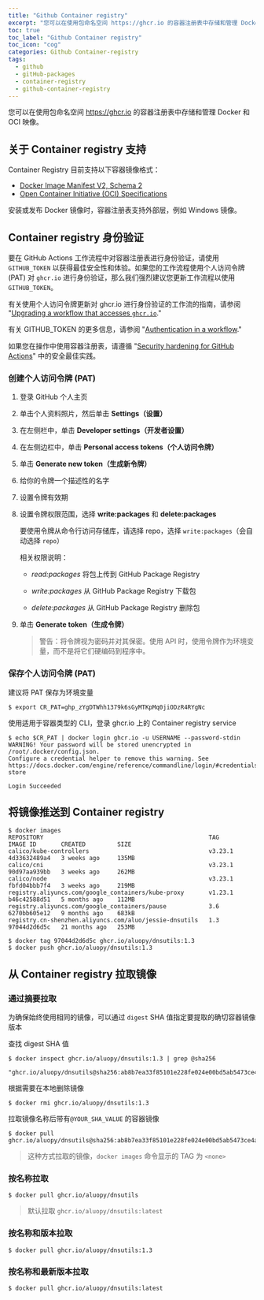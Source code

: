 ```yaml
---
title: "Github Container registry"
excerpt: "您可以在使用包命名空间 https://ghcr.io 的容器注册表中存储和管理 Docker 和 OCI 映像。"
toc: true
toc_label: "Github Container registry"
toc_icon: "cog"
categories: Github Container-registry
tags:
  - github
  - gitHub-packages
  - container-registry
  - github-container-registry
---
```


您可以在使用包命名空间 https://ghcr.io 的容器注册表中存储和管理 Docker 和 OCI 映像。

## 关于 Container registry 支持

Container Registry 目前支持以下容器镜像格式：

- [Docker Image Manifest V2, Schema 2](https://docs.docker.com/registry/spec/manifest-v2-2/)
- [Open Container Initiative (OCI) Specifications](https://github.com/opencontainers/image-spec)

安装或发布 Docker 镜像时，容器注册表支持外部层，例如 Windows 镜像。

## Container registry 身份验证

要在 GitHub Actions 工作流程中对容器注册表进行身份验证，请使用 `GITHUB_TOKEN` 以获得最佳安全性和体验。如果您的工作流程使用个人访问令牌 (PAT) 对 `ghcr.io` 进行身份验证，那么我们强烈建议您更新工作流程以使用 `GITHUB_TOKEN`。

有关使用个人访问令牌更新对 ghcr.io 进行身份验证的工作流的指南，请参阅 "[Upgrading a workflow that accesses `ghcr.io`](https://docs.github.com/cn/packages/managing-github-packages-using-github-actions-workflows/publishing-and-installing-a-package-with-github-actions#upgrading-a-workflow-that-accesses-ghcrio)."

有关 GITHUB_TOKEN 的更多信息，请参阅 "[Authentication in a workflow](https://docs.github.com/cn/actions/reference/authentication-in-a-workflow#using-the-github_token-in-a-workflow)."

如果您在操作中使用容器注册表，请遵循 "[Security hardening for GitHub Actions](https://docs.github.com/cn/actions/getting-started-with-github-actions/security-hardening-for-github-actions#considering-cross-repository-access)" 中的安全最佳实践。

### 创建个人访问令牌 (PAT)

1. 登录 GitHub 个人主页
2. 单击个人资料照片，然后单击 **Settings（设置）**
3. 在左侧栏中，单击 **Developer settings（开发者设置）**
4. 在左侧边栏中，单击 **Personal access tokens（个人访问令牌）**
5. 单击 **Generate new token（生成新令牌）**
6. 给你的令牌一个描述性的名字

7. 设置令牌有效期

8. 设置令牌权限范围，选择 **write:packages** 和 **delete:packages**

   要使用令牌从命令行访问存储库，请选择 repo，选择 `write:packages`（会自动选择 `repo`）

   相关权限说明：

   - *read:packages* 将包上传到 GitHub Package Registry

   - *write:packages* 从 GitHub Package Registry 下载包
   - *delete:packages* 从 GitHub Package Registry 删除包

9. 单击 **Generate token（生成令牌）**

   > 警告：将令牌视为密码并对其保密。使用 API 时，使用令牌作为环境变量，而不是将它们硬编码到程序中。

### 保存个人访问令牌 (PAT)

建议将 PAT 保存为环境变量

```shell
$ export CR_PAT=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
```

使用适用于容器类型的 CLI，登录 ghcr.io 上的 Container registry service

```shell
$ echo $CR_PAT | docker login ghcr.io -u USERNAME --password-stdin
WARNING! Your password will be stored unencrypted in /root/.docker/config.json.
Configure a credential helper to remove this warning. See
https://docs.docker.com/engine/reference/commandline/login/#credentials-store

Login Succeeded
```

## 将镜像推送到 Container registry

```shell
$ docker images
REPOSITORY                                               TAG       IMAGE ID       CREATED         SIZE
calico/kube-controllers                                  v3.23.1   4d33632489a4   3 weeks ago     135MB
calico/cni                                               v3.23.1   90d97aa939bb   3 weeks ago     262MB
calico/node                                              v3.23.1   fbfd04bbb7f4   3 weeks ago     219MB
registry.aliyuncs.com/google_containers/kube-proxy       v1.23.1   b46c42588d51   5 months ago    112MB
registry.aliyuncs.com/google_containers/pause            3.6       6270bb605e12   9 months ago    683kB
registry.cn-shenzhen.aliyuncs.com/aluo/jessie-dnsutils   1.3       97044d2d6d5c   21 months ago   253MB

$ docker tag 97044d2d6d5c ghcr.io/aluopy/dnsutils:1.3
$ docker push ghcr.io/aluopy/dnsutils:1.3
```

## 从 Container registry 拉取镜像

### 通过摘要拉取

为确保始终使用相同的镜像，可以通过 `digest` SHA 值指定要提取的确切容器镜像版本

查找 digest SHA 值

```shell
$ docker inspect ghcr.io/aluopy/dnsutils:1.3 | grep @sha256
            "ghcr.io/aluopy/dnsutils@sha256:ab8b7ea33f85101e228fe024e00bd5ab5473ce4a5c1a0a4f635e0f8efeaa27ba",
```

根据需要在本地删除镜像

```shell
$ docker rmi ghcr.io/aluopy/dnsutils:1.3
```

拉取镜像名称后带有`@YOUR_SHA_VALUE` 的容器镜像

```shell
$ docker pull ghcr.io/aluopy/dnsutils@sha256:ab8b7ea33f85101e228fe024e00bd5ab5473ce4a5c1a0a4f635e0f8efeaa27ba
```

> 这种方式拉取的镜像，`docker images` 命令显示的 TAG 为 `<none>`

### 按名称拉取

```shell
$ docker pull ghcr.io/aluopy/dnsutils
```

> 默认拉取 `ghcr.io/aluopy/dnsutils:latest`

### 按名称和版本拉取

```shell
$ docker pull ghcr.io/aluopy/dnsutils:1.3
```

### 按名称和最新版本拉取

```shell
$ docker pull ghcr.io/aluopy/dnsutils:latest
```

